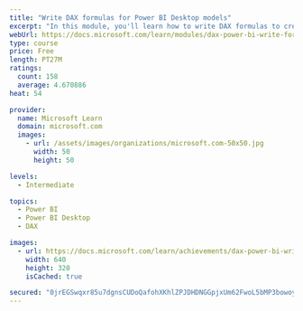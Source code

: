 ```yaml
---
title: "Write DAX formulas for Power BI Desktop models"
excerpt: "In this module, you'll learn how to write DAX formulas to create calculated tables, calculated columns, and measures, which are different types of model calculations. Additionally, you'll learn how to write and format DAX formulas, which consist of expressions that use functions, operators, references to model objects, constants, and variables."
webUrl: https://docs.microsoft.com/learn/modules/dax-power-bi-write-formulas/
type: course
price: Free
length: PT27M
ratings:
  count: 158
  average: 4.670886
heat: 54

provider:
  name: Microsoft Learn
  domain: microsoft.com
  images:
    - url: /assets/images/organizations/microsoft.com-50x50.jpg
      width: 50
      height: 50

levels:
  - Intermediate

topics:
  - Power BI
  - Power BI Desktop
  - DAX

images:
  - url: https://docs.microsoft.com/learn/achievements/dax-power-bi-write-formulas-social.png
    width: 640
    height: 320
    isCached: true

secured: "0jrEGSwqxr85u7dgnsCUDoQafohXKhlZPJDHDNGGpjxUm62FwoL5bMP3bowoyXQx/S8Y+i75QqNye9/DcO8trYrIDyDztXfjH1UcaAJ8ZpXi3gLvOVlOmV9VF+1GYSle3oKjcAshghSmu7bOXyc5tDaMQfo8TfNKsWzb+A4JC1jHeBBsfvZaSoXDpUQkQQ/4ITK0UAv+D87c9f5R+eViPM5/OgMlFMI2QorrSZI2ZAK3D0MWMyHILgUyrr9Hbo5p9LTpI2VNDEaYiz3GKxhYP7ErIZq5NpEe9cLRHWnjotMsW3KFkfV5Y4LlQ693wvNUCxiSCuJiVsN0LNH1F7Teed4MLpNM4soUevHGrBiUr/87c8jSKXoMjQivPim8fNxrKYvXTxFdl3xFES3+cSxnN72KtFOzOE07OalCuICmgaU=;b9jvPbm7Twf24OHKZVb/JA=="
---
```


